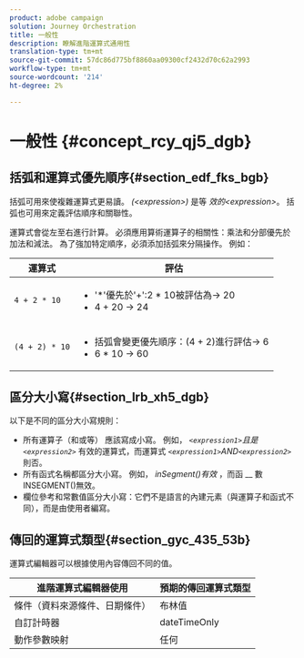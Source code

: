 ```yaml
---
product: adobe campaign
solution: Journey Orchestration
title: 一般性
description: 瞭解進階運算式通用性
translation-type: tm+mt
source-git-commit: 57dc86d775bf8860aa09300cf2432d70c62a2993
workflow-type: tm+mt
source-wordcount: '214'
ht-degree: 2%

---
```



# 一般性 {#concept_rcy_qj5_dgb}

## 括弧和運算式優先順序{#section_edf_fks_bgb}

括弧可用來使複雜運算式更易讀。 _(&lt;expression>)_ 是等 _效的&lt;expression>_。 括弧也可用來定義評估順序和關聯性。

運算式會從左至右進行計算。 必須應用算術運算子的相關性：乘法和分部優先於加法和減法。 為了強加特定順序，必須添加括弧來分隔操作。 例如：

<!--```5 + 2 * 10 = 25, and (5 + 2) * 10 = 70```-->

| 運算式 | 評估 |
|--- |--- |
| `4 + 2 * 10` | <ul><li>&#39;*&#39;優先於&#39;+&#39;:2 * 10被評估為→ 20</li><li>4 + 20 → 24</li></ul> |
| `(4 + 2) * 10` | <ul><li>括弧會變更優先順序：(4 + 2)進行評估→ 6</li><li> 6 * 10 → 60</li></ul> |

## 區分大小寫{#section_lrb_xh5_dgb}

以下是不同的區分大小寫規則：

* 所有運算子（和或等） 應該寫成小寫。 例如， _`<expression1>`且是`<expression2>`_ 有效的運算式，而運算式 _`<expression1>`AND`<expression2>`_ 則否。
* 所有函式名稱都區分大小寫。 例如， _inSegment()有效_ ，而函 __ 數INSEGMENT()無效。
* 欄位參考和常數值區分大小寫：它們不是語言的內建元素（與運算子和函式不同），而是由使用者編寫。

## 傳回的運算式類型{#section_gyc_435_53b}

運算式編輯器可以根據使用內容傳回不同的值。

| 進階運算式編輯器使用 | 預期的傳回運算式類型 |
|--- |--- |
| 條件（資料來源條件、日期條件） | 布林值 |
| 自訂計時器 | dateTimeOnly |
| 動作參數映射 | 任何 |
